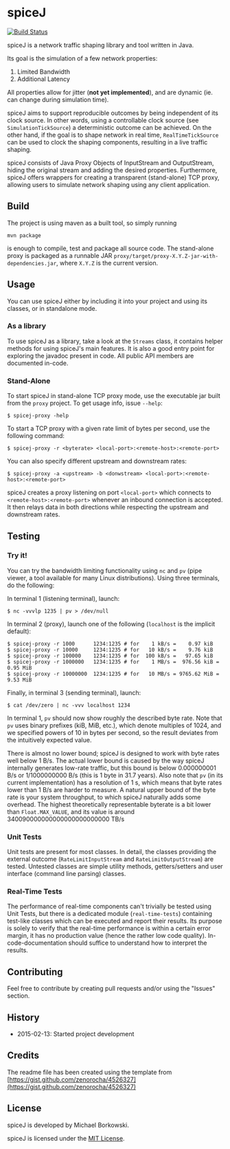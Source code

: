 # spiceJ

[![Build Status](https://travis-ci.org/michael-borkowski/spiceJ.svg?branch=master)](https://travis-ci.org/michael-borkowski/spiceJ)

spiceJ is a network traffic shaping library and tool written in Java.

Its goal is the simulation of a few network properties:

1. Limited Bandwidth
1. Additional Latency

All properties allow for jitter (**not yet implemented**), and are dynamic (ie. can change during simulation time).

spiceJ aims to support reproducible outcomes by being independent of its clock source. In other words, using a controllable clock source (see `SimulationTickSource`) a deterministic outcome can be achieved. On the other hand, if the goal is to shape network in real time, `RealTimeTickSource` can be used to clock the shaping components, resulting in a live traffic shaping.

spiceJ consists of Java Proxy Objects of InputStream and OutputStream, hiding the original stream and adding the desired properties. Furthermore, spiceJ offers wrappers for creating a transparent (stand-alone) TCP proxy, allowing users to simulate network shaping using any client application.

## Build

The project is using maven as a built tool, so simply running

    mvn package

is enough to compile, test and package all source code. The stand-alone proxy is packaged as a runnable JAR `proxy/target/proxy-X.Y.Z-jar-with-dependencies.jar`, where `X.Y.Z` is the current version.

## Usage

You can use spiceJ either by including it into your project and using its classes, or in standalone mode.

### As a library

To use spiceJ as a library, take a look at the `Streams` class, it contains helper methods for using spiceJ's main features. It is also a good entry point for exploring the javadoc present in code. All public API members are documented in-code.

### Stand-Alone 

To start spiceJ in stand-alone TCP proxy mode, use the executable jar built from the `proxy` project. To get usage info, issue `--help`:

    $ spicej-proxy -help

To start a TCP proxy with a given rate limit of bytes per second, use the following command:

    $ spicej-proxy -r <byterate> <local-port>:<remote-host>:<remote-port>

You can also specify different upstream and downstream rates:

    $ spicej-proxy -a <upstream> -b <donwstream> <local-port>:<remote-host>:<remote-port>

spiceJ creates a proxy listening on port `<local-port>` which connects to `<remote-host>:<remote-port>` whenever an inbound connection is accepted. It then relays data in both directions while respecting the upstream and downstream rates.

## Testing

### Try it!

You can try the bandwidth limiting functionality using `nc` and `pv` (pipe viewer, a tool available for many Linux distributions). Using three terminals, do the following:

In terminal 1 (listening terminal), launch:

    $ nc -vvvlp 1235 | pv > /dev/null

In terminal 2 (proxy), launch one of the following (`localhost` is the implicit default):

    $ spicej-proxy -r 1000      1234:1235 # for    1 kB/s =    0.97 kiB
    $ spicej-proxy -r 10000     1234:1235 # for   10 kB/s =    9.76 kiB
    $ spicej-proxy -r 100000    1234:1235 # for  100 kB/s =   97.65 kiB
    $ spicej-proxy -r 1000000   1234:1235 # for    1 MB/s =  976.56 kiB = 0.95 MiB 
    $ spicej-proxy -r 10000000  1234:1235 # for   10 MB/s = 9765.62 MiB = 9.53 MiB

Finally, in terminal 3 (sending terminal), launch:

    $ cat /dev/zero | nc -vvv localhost 1234

In terminal 1, `pv` should now show roughly the described byte rate. Note that `pv` uses binary prefixes (kiB, MiB, etc.), which denote multiples of 1024, and we specified powers of 10 in bytes per second, so the result deviates from the intuitively expected value.

There is almost no lower bound; spiceJ is designed to work with byte rates well below 1 B/s. The actual lower bound is caused by the way spiceJ internally generates low-rate traffic, but this bound is below 0.000000001 B/s  or 1/1000000000 B/s (this is 1 byte in 31.7 years). Also note that `pv` (in its current implementation) has a resolution of 1 s, which means that byte rates lower than 1 B/s are harder to measure. A natural upper bound of the byte rate is your system throughput, to which spiceJ naturally adds some overhead. The highest theoretically representable byterate is a bit lower than `Float.MAX_VALUE`, and its value is around 340090000000000000000000000 TB/s

### Unit Tests

Unit tests are present for most classes. In detail, the classes providing the external outcome (`RateLimitInputStream` and `RateLimitOutputStream`) are tested. Untested classes are simple utility methods, getters/setters and user interface (command line parsing) classes.

### Real-Time Tests

The performance of real-time components can't trivially be tested using Unit Tests, but there is a dedicated module (`real-time-tests`) containing test-like classes which can be executed and report their results. Its purpose is solely to verify that the real-time performance is within a certain error margin, it has no production value (hence the rather low code quality). In-code-documentation should suffice to understand how to interpret the results.

## Contributing

Feel free to contribute by creating pull requests and/or using the "Issues" section.

## History

- 2015-02-13: Started project development

## Credits

The readme file has been created using the template from [https://gist.github.com/zenorocha/4526327](https://gist.github.com/zenorocha/4526327)

## License

spiceJ is developed by Michael Borkowski.

spiceJ is licensed under the [MIT License](http://opensource.org/licenses/MIT).


